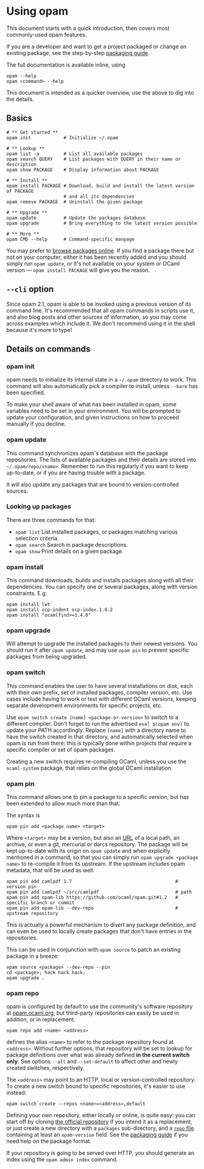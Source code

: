 # Using opam

This document starts with a quick introduction, then covers most commonly-used
opam features.

If you are a developer and want to get a project packaged or change an existing
package, see the step-by-step [packaging guide](Packaging.html).

The full documentation is available inline, using

```
opam --help
opam <command> --help
```

This document is intended as a quicker overview, use the above to dig into the
details.

## Basics

```
# ** Get started **
opam init            # Initialize ~/.opam

# ** Lookup **
opam list -a         # List all available packages
opam search QUERY    # List packages with QUERY in their name or description
opam show PACKAGE    # Display information about PACKAGE

# ** Install **
opam install PACKAGE # Download, build and install the latest version of PACKAGE
                     # and all its dependencies
opam remove PACKAGE  # Uninstall the given package

# ** Upgrade **
opam update          # Update the packages database
opam upgrade         # Bring everything to the latest version possible

# ** More **
opam CMD --help      # Command-specific manpage
```

You may prefer to [browse packages online](https://opam.ocaml.org/packages). If
you find a package there but not on your computer, either it has been recently
added and you should simply run `opam update`, or it's not available on your
system or OCaml version — `opam install PACKAGE` will give you the reason.

## `--cli` option

Since opam 2.1, opam is able to be invoked using a previous version of its
command line. It's recommended that all opam commands in scripts use it, and
also blog posts and other sources of information, so you may come across
examples which include it. We don't recommend using it in the shell because it's
more to type!

## Details on commands

### opam init

opam needs to initialize its internal state in a `~/.opam` directory to work.
This command will also automatically pick a compiler to install, unless `--bare`
has been specified.

To make your shell aware of what has been installed in opam, some variables need
to be set in your environment. You will be prompted to update your
configuration, and given instructions on how to proceed manually if you decline.

### opam update

This command synchronizes opam's database with the package repositories. The
lists of available packages and their details are stored into
`~/.opam/repo/<name>`. Remember to run this regularly if you want to keep
up-to-date, or if you are having trouble with a package.

It will also update any packages that are bound to version-controlled sources.

### Looking up packages

There are three commands for that:
* `opam list` List installed packages, or packages matching various selection
  criteria.
* `opam search` Search in package descriptions.
* `opam show` Print details on a given package.

### opam install

This command downloads, builds and installs packages along with all their
dependencies. You can specify one or several packages, along with version
constraints. E.g:

```
opam install lwt
opam install ocp-indent ocp-index.1.0.2
opam install "ocamlfind>=1.4.0"
```

### opam upgrade

Will attempt to upgrade the installed packages to their newest versions. You
should run it after `opam update`, and may use `opam pin` to prevent specific
packages from being upgraded.

### opam switch

This command enables the user to have several installations on disk, each with
their own prefix, set of installed packages, compiler version, etc. Use cases
include having to work or test with different OCaml versions, keeping separate
development environments for specific projects, etc.

Use `opam switch create [name] <package-or-version>` to _switch_ to a different
compiler. Don't forget to run the advertised `eval $(opam env)` to update your
PATH accordingly. Replace `[name]` with a directory name to have the switch
created in that directory, and automatically selected when opam is run from
there: this is typically done within projects that require a specific compiler
or set of opam packages.

Creating a new switch requires re-compiling OCaml, unless you use the
`ocaml-system` package, that relies on the global OCaml installation.

### opam pin

This command allows one to pin a package to a specific version, but has been
extended to allow much more than that.

The syntax is

```
opam pin add <package name> <target>
```

Where `<target>` may be a version, but also an [URL](Manual.html#URLs) of a
local path, an archive, or even a git, mercurial or darcs repository. The
package will be kept up-to-date with its origin on `opam update` and when
explicitly mentioned in a command, so that you can simply run `opam upgrade
<package name>` to re-compile it from its upstream. If the upstream includes
opam metadata, that will be used as well.

```
opam pin add camlpdf 1.7                                      # version pin
opam pin add camlpdf ~/src/camlpdf                            # path
opam pin add opam-lib https://github.com/ocaml/opam.git#1.2   # specific branch or commit
opam pin add opam-lib --dev-repo                              # upstream repository
```

This is actually a powerful mechanism to divert any package definition, and can
even be used to locally create packages that don't have entries in the
repositories.

This can be used in conjunction with `opam source` to patch an existing package
in a breeze:

```
opam source <package> --dev-repo --pin
cd <package>; hack hack hack;
opam upgrade .
```

### opam repo

opam is configured by default to use the community's software repository at
[opam.ocaml.org](https://opam.ocaml.org), but third-party repositories can
easily be used in addition, or in replacement.

```
opam repo add <name> <address>
```

defines the alias `<name>` to refer to the package repository found at
`<address>`. Without further options, that repository will be set to lookup for
package definitions over what was already defined **in the current switch
only**. See options `--all` and `--set-default` to affect other and newly
created switches, respectively.

The `<address>` may point to an HTTP, local or version-controlled repository. To
create a new switch bound to specific repositories, it's easier to use instead:

```
opam switch create --repos <name>=<address>,default
```


Defining your own repository, either locally or online, is quite easy: you can
start off by cloning
[the official repository](https://github.com/ocaml/opam-repository) if you
intend it as a replacement, or just create a new directory with a `packages`
sub-directory, and a [`repo` file](Manual.html#repo) containing at least an
`opam-version` field. See the [packaging guide](Packaging.html) if you need help
on the package format.

If your repository is going to be served over HTTP, you should generate an index
using the `opam admin index` command.
